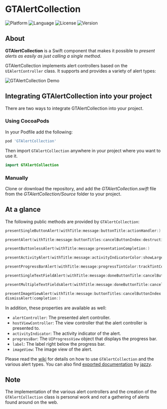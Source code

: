 # GTAlertCollection

![Platform](https://img.shields.io/cocoapods/p/GTAlertCollection.svg)
![Language](https://img.shields.io/github/languages/top/gabrieltheodoropoulos/GTAlertCollection.svg?color=orange)
![License](https://img.shields.io/github/license/gabrieltheodoropoulos/GTAlertCollection.svg)
![Version](https://img.shields.io/cocoapods/v/GTAlertCollection.svg)

## About

**GTAlertCollection** is a Swift component that makes it possible to *present alerts as easily as just calling a single method*.

GTAlertCollection implements alert controllers based on the `UIAlertController` class. It supports and provides a variety of alert types:

![GTAlertCollection Demo](https://gtiapps.com/gtalertcollection/gtalertcollection_demo_small.gif)

## Integrating GTAlertCollection into your project

There are two ways to integrate GTAlertCollection into your project.

### Using CocoaPods

In your Podfile add the following:

```ruby
pod 'GTAlertCollection'
```

Then import `GTAlertCollection` anywhere in your project where you want to use it.

```swift
import GTAlertCollection
```

### Manually

Clone or download the repository, and add the *GTAlertCollection.swift* file from the *GTAlertCollection/Source* folder to your project.


## At a glance

The following public methods are provided by `GTAlertCollection`:

```swift
presentSingleButtonAlert(withTitle:message:buttonTitle:actionHandler:)

presentAlert(withTitle:message:buttonTitles:cancelButtonIndex:destructiveButtonIndices:actionHandler:)

presentButtonlessAlert(withTitle:message:presentationCompletion:)

presentActivityAlert(withTitle:message:activityIndicatorColor:showLargeIndicator:presentationCompletion:)

presentProgressBarAlert(withTitle:message:progressTintColor:trackTintColor:showPercentage:showStepsCount:updateHandler:presentationCompletion:)

presentSingleTextFieldAlert(withTitle:message:doneButtonTitle:cancelButtonTitle:configurationHandler:completionHandler:)

presentMultipleTextFieldsAlert(withTitle:message:doneButtonTitle:cancelButtonTitle:numberOfTextFields:configurationHandler:completionHandler:)

presentImageViewAlert(withTitle:message:buttonTitles:cancelButtonIndex:destructiveButtonIndices:image:actionHandler:)
dismissAlert(completion:)
```

In addition, these properties are available as well:

*   `alertController`: The presented alert controller.
*   `hostViewController`: The view controller that the alert controller is presented to.
*   `activityIndicator`: The activity indicator of the alert.
*   `progressBar`: The `UIProgressView` object that displays the progress bar.
*   `label`: The label right below the progress bar.
*   `imageView`: The image view of the alert.

Please read the [wiki](https://github.com/gabrieltheodoropoulos/GTAlertCollection/wiki) for details on how to use `GTAlertCollection` and the various alert types. You can also find [exported documentation](https://gtiapps.com/docs/gtalertcollection) by [jazzy](https://github.com/realm/jazzy).

## Note

The implementation of the various alert controllers and the creation of the `GTAlertCollection` class is personal work and *not* a gathering of alerts found around on the web.

